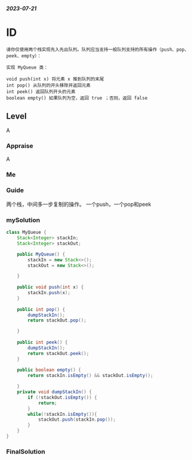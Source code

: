 ##### 2023-07-21
# ID
```
请你仅使用两个栈实现先入先出队列。队列应当支持一般队列支持的所有操作（push、pop、peek、empty）：

实现 MyQueue 类：

void push(int x) 将元素 x 推到队列的末尾
int pop() 从队列的开头移除并返回元素
int peek() 返回队列开头的元素
boolean empty() 如果队列为空，返回 true ；否则，返回 false
```
## Level
A
### Appraise
A
### Me



### Guide
两个栈，中间多一步复制的操作。
一个push，一个pop和peek

### mySolution
```java
class MyQueue {
    Stack<Integer> stackIn;
    Stack<Integer> stackOut;

    public MyQueue() {
        stackIn = new Stack<>();
        stackOut = new Stack<>();

    }
    
    public void push(int x) {
        stackIn.push(x);
    }
    
    public int pop() {
        dumpStackIn();
        return stackOut.pop();

    }
    
    public int peek() {
        dumpStackIn();
        return stackOut.peek();
    }
    
    public boolean empty() {
        return stackIn.isEmpty() && stackOut.isEmpty();

    }
    private void dumpStackIn() {
        if (!stackOut.isEmpty()) {
            return;
        }
        while(!stackIn.isEmpty()){
            stackOut.push(stackIn.pop());
        }
    }
}
```
### FinalSolution
```java

```
